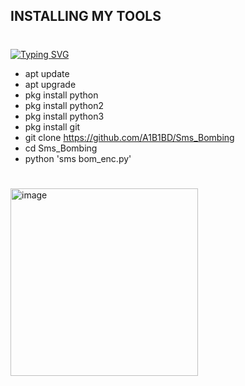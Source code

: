 ## INSTALLING MY TOOLS
# 
<a href="https://git.io/typing-svg"><img src="https://readme-typing-svg.demolab.com?font=Fira+Code&pause=1000&color=F73013&width=435&lines=Sms+Bombing%F0%9F%98%8D" alt="Typing SVG" /></a>
- apt update
- apt upgrade
- pkg install python
- pkg install python2
- pkg install python3
- pkg install git
- git clone https://github.com/A1B1BD/Sms_Bombing
- cd Sms_Bombing
- python 'sms bom_enc.py'
#
<img scr="https://encrypted-tbn0.gstatic.com/images?q=tbn:ANd9GcStMCy3mNYWwb13MY28czU9BmJCUrQ0_fE-w2XAPBUjevH15y1LV1wte9DyvCmu7lB906Y&usqp=CAU" alt="image" height="300px" widht="200px"></img>
